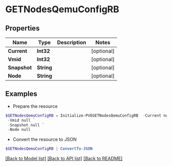 # GETNodesQemuConfigRB
## Properties

Name | Type | Description | Notes
------------ | ------------- | ------------- | -------------
**Current** | **Int32** |  | [optional] 
**Vmid** | **Int32** |  | [optional] 
**Snapshot** | **String** |  | [optional] 
**Node** | **String** |  | [optional] 

## Examples

- Prepare the resource
```powershell
$GETNodesQemuConfigRB = Initialize-PVEGETNodesQemuConfigRB  -Current null `
 -Vmid null `
 -Snapshot null `
 -Node null
```

- Convert the resource to JSON
```powershell
$GETNodesQemuConfigRB | ConvertTo-JSON
```

[[Back to Model list]](../README.md#documentation-for-models) [[Back to API list]](../README.md#documentation-for-api-endpoints) [[Back to README]](../README.md)

